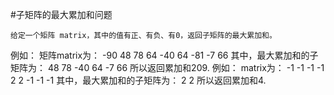 #子矩阵的最大累加和问题

	给定一个矩阵 matrix，其中的值有正、有负、有0，返回子矩阵的最大累加和。
例如：
	矩阵matrix为：
	-90  48  78
	 64 -40  64
	-81  -7  66
	其中，最大累加和的子矩阵为：
	 48  78
	-40  64
	 -7  66
	 所以返回累加和209.
例如：
	matrix为：
	 -1  -1  -1
	 -1   2   2
	 -1  -1  -1
	其中，最大累加和的子矩阵为：
	  2   2
	所以返回累加和4. 
